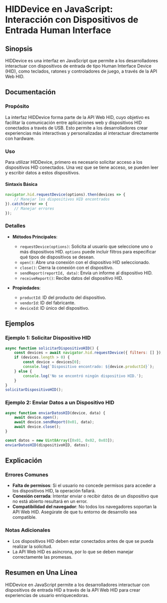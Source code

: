 <!--
Meta Description: # HIDDevice en JavaScript: Interacción con Dispositivos de Entrada Human Interface ## Sinopsis HIDDevice es una interfaz en JavaScript que permite a l...
Meta Keywords: hid, dispositivos, dispositivo, los, que
-->

# HIDDevice en JavaScript: Interacción con Dispositivos de Entrada Human Interface

## Sinopsis
HIDDevice es una interfaz en JavaScript que permite a los desarrolladores interactuar con dispositivos de entrada de tipo Human Interface Device (HID), como teclados, ratones y controladores de juego, a través de la API Web HID.

## Documentación
### Propósito
La interfaz HIDDevice forma parte de la API Web HID, cuyo objetivo es facilitar la comunicación entre aplicaciones web y dispositivos HID conectados a través de USB. Esto permite a los desarrolladores crear experiencias más interactivas y personalizadas al interactuar directamente con hardware.

### Uso
Para utilizar HIDDevice, primero es necesario solicitar acceso a los dispositivos HID conectados. Una vez que se tiene acceso, se pueden leer y escribir datos a estos dispositivos.

#### Sintaxis Básica
```javascript
navigator.hid.requestDevice(options).then(devices => {
    // Manejar los dispositivos HID encontrados
}).catch(error => {
    // Manejar errores
});
```

### Detalles
- **Métodos Principales**:
  - `requestDevice(options)`: Solicita al usuario que seleccione uno o más dispositivos HID. `options` puede incluir filtros para especificar qué tipos de dispositivos se desean.
  - `open()`: Abre una conexión con el dispositivo HID seleccionado.
  - `close()`: Cierra la conexión con el dispositivo.
  - `sendReport(reportId, data)`: Envía un informe al dispositivo HID.
  - `receiveReport()`: Recibe datos del dispositivo HID.

- **Propiedades**:
  - `productId`: ID del producto del dispositivo.
  - `vendorId`: ID del fabricante.
  - `deviceId`: ID único del dispositivo.

## Ejemplos
### Ejemplo 1: Solicitar Dispositivo HID
```javascript
async function solicitarDispositivoHID() {
    const devices = await navigator.hid.requestDevice({ filters: [] });
    if (devices.length > 0) {
        const device = devices[0];
        console.log(`Dispositivo encontrado: ${device.productId}`);
    } else {
        console.log('No se encontró ningún dispositivo HID.');
    }
}
solicitarDispositivoHID();
```

### Ejemplo 2: Enviar Datos a un Dispositivo HID
```javascript
async function enviarDatosHID(device, data) {
    await device.open();
    await device.sendReport(0x01, data);
    await device.close();
}

const datos = new Uint8Array([0x01, 0x02, 0x03]);
enviarDatosHID(dispositivoHID, datos);
```

## Explicación
### Errores Comunes
- **Falta de permisos**: Si el usuario no concede permisos para acceder a los dispositivos HID, la operación fallará.
- **Conexión cerrada**: Intentar enviar o recibir datos de un dispositivo que no está abierto resultará en un error.
- **Compatibilidad del navegador**: No todos los navegadores soportan la API Web HID. Asegúrate de que tu entorno de desarrollo sea compatible.

### Notas Adicionales
- Los dispositivos HID deben estar conectados antes de que se pueda realizar la solicitud.
- La API Web HID es asíncrona, por lo que se deben manejar correctamente las promesas.

## Resumen en Una Línea
HIDDevice en JavaScript permite a los desarrolladores interactuar con dispositivos de entrada HID a través de la API Web HID para crear experiencias de usuario enriquecedoras.